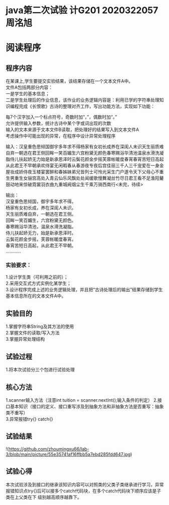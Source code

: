 # java第二次试验  计G201 2020322057 周洺旭
# 阅读程序  
## 程序内容
在某课上,学生要提交实验结果，该结果存储在一个文本文件A中。  
文件A包括两部分内容：  
一是学生的基本信息；  
二是学生处理后的作业信息，该作业的业务逻辑内容是：利用已学的字符串处理知识编程完成《长恨歌》古诗的整理对齐工作，写出功能方法，实现如下功能：  

每7个汉字加入一个标点符号，奇数时加“，”，偶数时加“。”  
允许提供输入参数，统计古诗中某个字或词出现的次数  
输入的文本来源于文本文件B读取，把处理好的结果写入到文本文件A  
考虑操作中可能出现的异常，在程序中设计异常处理程序  

输入：汉皇重色思倾国御宇多年求不得杨家有女初长成养在深闺人未识天生丽质难自弃一朝选在君王侧回眸一笑百媚生六宫粉黛无颜色春寒赐浴华清池温泉水滑洗凝脂侍儿扶起娇无力始是新承恩泽时云鬓花颜金步摇芙蓉帐暖度春宵春宵苦短日高起从此君王不早朝承欢侍宴无闲暇春从春游夜专夜后宫佳丽三千人三千宠爱在一身金屋妆成娇侍夜玉楼宴罢醉和春姊妹弟兄皆列士可怜光采生门户遂令天下父母心不重生男重生女骊宫高处入青云仙乐风飘处处闻缓歌慢舞凝丝竹尽日君王看不足渔阳鼙鼓动地来惊破霓裳羽衣曲九重城阙烟尘生千乘万骑西南行<未完，待续>  
  
输出：  
汉皇重色思倾国，御宇多年求不得。  
杨家有女初长成，养在深闺人未识。  
天生丽质难自弃，一朝选在君王侧。  
回眸一笑百媚生，六宫粉黛无颜色。  
春寒赐浴华清池，温泉水滑洗凝脂。  
侍儿扶起娇无力，始是新承恩泽时。  
云鬓花颜金步摇，芙蓉帐暖度春宵。  
春宵苦短日高起，从此君王不早朝。  
…………
    
### 实验要求：  
1.设计学生类（可利用之前的）；  
2.采用交互式方式实例化某学生；  
3.设计程序完成上述的业务逻辑处理，并且把“古诗处理后的输出”结果存储到学生基本信息所在的文本文件A中。  

## 实验目的  
1.掌握字符串String及其方法的使用  
2.掌握文件的读取/写入方法  
3.掌握异常处理结构  
  

## 试验过程
1.将本次试验分三个包进行试验处理
## 核心方法  
1.scanner输入方法（注意int tuition = scanner.nextInt();输入条件的判定）
2.接口基本知识（接口的定义、接口重写涉及到抽象方法和非抽象方法是否重写：抽象类不重写）  
3.异常报错try{} catch{}
## 试验结果
!(https://github.com/zhoumingxu66/lab-3/blob/main/picture/55e35741af16ffbb5a7ebd285fdd647.jpg)  
## 试验心得  
本次试验涉及到接口的继承该知识内容可以对照类的父类子类继承进行学习，异常报错知识点try{}后可以接多个catch代码块，在多个catch代码块下顺序应该是子类在上父类在下 级别越高顺序越靠下。


